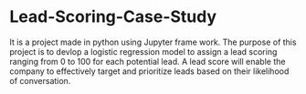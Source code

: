 # Lead-Scoring-Case-Study
It is a project made in python using Jupyter frame work. The purpose of this project is to devlop a logistic regression model to assign a lead scoring ranging from 0 to 100 for each potential lead. A lead score will enable the company to effectively target and prioritize leads based on their likelihood of conversation. 
